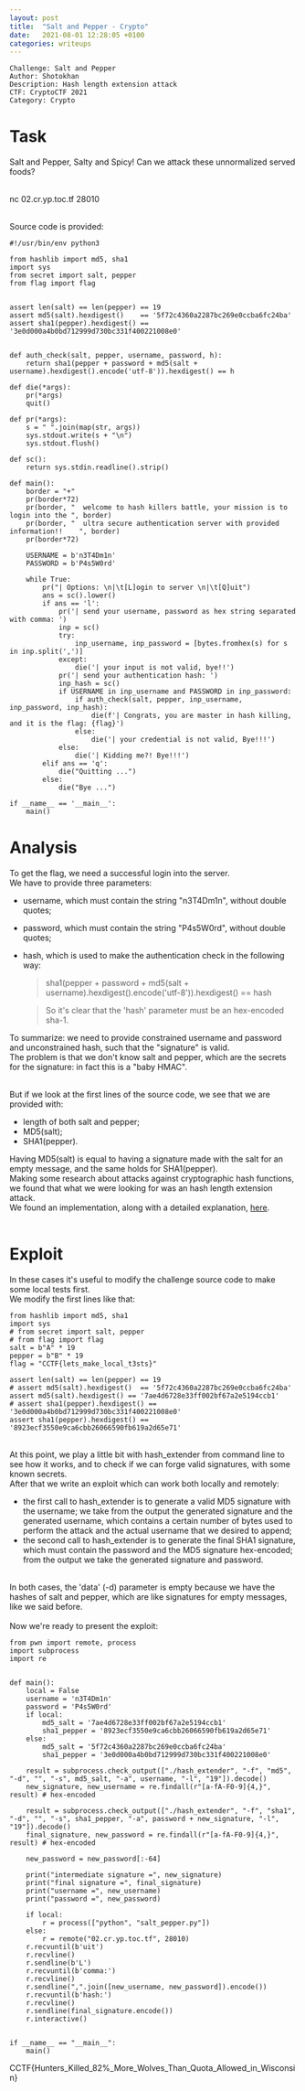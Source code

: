 ```yaml
---
layout: post
title:  "Salt and Pepper - Crypto"
date:   2021-08-01 12:28:05 +0100
categories: writeups
---
```


```
Challenge: Salt and Pepper
Author: Shotokhan
Description: Hash length extension attack
CTF: CryptoCTF 2021
Category: Crypto
```

# Task
Salt and Pepper, Salty and Spicy! Can we attack these unnormalized served foods? <br> <br>

nc 02.cr.yp.toc.tf 28010 <br> <br>

Source code is provided: <br>

```
#!/usr/bin/env python3

from hashlib import md5, sha1
import sys
from secret import salt, pepper
from flag import flag


assert len(salt) == len(pepper)	== 19
assert md5(salt).hexdigest()	== '5f72c4360a2287bc269e0ccba6fc24ba'
assert sha1(pepper).hexdigest() == '3e0d000a4b0bd712999d730bc331f400221008e0'


def auth_check(salt, pepper, username, password, h):
	return sha1(pepper + password + md5(salt + username).hexdigest().encode('utf-8')).hexdigest() == h

def die(*args):
	pr(*args)
	quit()

def pr(*args):
	s = " ".join(map(str, args))
	sys.stdout.write(s + "\n")
	sys.stdout.flush()

def sc():
	return sys.stdin.readline().strip()

def main():
	border = "+"
	pr(border*72)
	pr(border, "  welcome to hash killers battle, your mission is to login into the ", border)
	pr(border, "  ultra secure authentication server with provided information!!    ", border)
	pr(border*72)

	USERNAME = b'n3T4Dm1n'
	PASSWORD = b'P4s5W0rd'

	while True:
		pr("| Options: \n|\t[L]ogin to server \n|\t[Q]uit")
		ans = sc().lower()
		if ans == 'l':
			pr('| send your username, password as hex string separated with comma: ')
			inp = sc()
			try:
				inp_username, inp_password = [bytes.fromhex(s) for s in inp.split(',')]
			except:
				die('| your input is not valid, bye!!')
			pr('| send your authentication hash: ')
			inp_hash = sc()
			if USERNAME in inp_username and PASSWORD in inp_password:
				if auth_check(salt, pepper, inp_username, inp_password, inp_hash):
					die(f'| Congrats, you are master in hash killing, and it is the flag: {flag}')
				else:
					die('| your credential is not valid, Bye!!!')
			else:
				die('| Kidding me?! Bye!!!')
		elif ans == 'q':
			die("Quitting ...")
		else:
			die("Bye ...")

if __name__ == '__main__':
	main()
```

# Analysis
To get the flag, we need a successful login into the server. <br>
We have to provide three parameters: <br>

- username, which must contain the string "n3T4Dm1n", without double quotes;
- password, which must contain the string "P4s5W0rd", without double quotes;
- hash, which is used to make the authentication check in the following way:
    > sha1(pepper + password + md5(salt + username).hexdigest().encode('utf-8')).hexdigest() == hash
                                                                               
    > So it's clear that the 'hash' parameter must be an hex-encoded sha-1.
                                                                                                                                                                                                                                                                    
To summarize: we need to provide constrained username and password and unconstrained hash, such that the "signature" is valid. <br>
The problem is that we don't know salt and pepper, which are the secrets for the signature: in fact this is a "baby HMAC". <br> <br>

But if we look at the first lines of the source code, we see that we are provided with: <br>

- length of both salt and pepper;
- MD5(salt);
- SHA1(pepper).

Having MD5(salt) is equal to having a signature made with the salt for an empty message, and the same holds for SHA1(pepper). <br>
Making some research about attacks against cryptographic hash functions, we found that what we were looking for was an hash length extension attack. <br>
We found an implementation, along with a detailed explanation, [here](https://github.com/iagox86/hash_extender). <br> <br>

# Exploit
In these cases it's useful to modify the challenge source code to make some local tests first. <br>
We modify the first lines like that:

```
from hashlib import md5, sha1
import sys
# from secret import salt, pepper
# from flag import flag
salt = b"A" * 19
pepper = b"B" * 19
flag = "CCTF{lets_make_local_t3sts}"

assert len(salt) == len(pepper)	== 19
# assert md5(salt).hexdigest()	== '5f72c4360a2287bc269e0ccba6fc24ba'
assert md5(salt).hexdigest() == '7ae4d6728e33ff002bf67a2e5194ccb1'
# assert sha1(pepper).hexdigest() == '3e0d000a4b0bd712999d730bc331f400221008e0'
assert sha1(pepper).hexdigest() == '8923ecf3550e9ca6cbb26066590fb619a2d65e71' 
```

<br>
At this point, we play a little bit with hash_extender from command line to see how it works, and to check if we can forge valid signatures, with some known secrets. <br>
After that we write an exploit which can work both locally and remotely:

- the first call to hash_extender is to generate a valid MD5 signature with the username; we take from the output the generated signature and the generated username, which contains a certain number of bytes used to perform the attack and the actual username that we desired to append;
- the second call to hash_extender is to generate the final SHA1 signature, which must contain the password and the MD5 signature hex-encoded; from the output we take the generated signature and password.

<br>
In both cases, the 'data' (-d) parameter is empty because we have the hashes of salt and pepper, which are like signatures for empty messages, like we said before.
<br> <br>
Now we're ready to present the exploit:

```
from pwn import remote, process
import subprocess
import re


def main():
    local = False
    username = 'n3T4Dm1n'
    password = 'P4s5W0rd'
    if local:
        md5_salt = '7ae4d6728e33ff002bf67a2e5194ccb1'
        sha1_pepper = '8923ecf3550e9ca6cbb26066590fb619a2d65e71'
    else:
        md5_salt = '5f72c4360a2287bc269e0ccba6fc24ba'
        sha1_pepper = '3e0d000a4b0bd712999d730bc331f400221008e0'

    result = subprocess.check_output(["./hash_extender", "-f", "md5", "-d", "", "-s", md5_salt, "-a", username, "-l", "19"]).decode()
    new_signature, new_username = re.findall(r"[a-fA-F0-9]{4,}", result) # hex-encoded
    
    result = subprocess.check_output(["./hash_extender", "-f", "sha1", "-d", "", "-s", sha1_pepper, "-a", password + new_signature, "-l", "19"]).decode()
    final_signature, new_password = re.findall(r"[a-fA-F0-9]{4,}", result) # hex-encoded
    
    new_password = new_password[:-64]

    print("intermediate signature =", new_signature)
    print("final signature =", final_signature)
    print("username =", new_username)
    print("password =", new_password)

    if local:
        r = process(["python", "salt_pepper.py"])
    else:
        r = remote("02.cr.yp.toc.tf", 28010)
    r.recvuntil(b'uit')
    r.recvline()
    r.sendline(b'L')
    r.recvuntil(b'comma:')
    r.recvline()
    r.sendline(",".join([new_username, new_password]).encode())
    r.recvuntil(b'hash:')
    r.recvline()
    r.sendline(final_signature.encode())
    r.interactive()


if __name__ == "__main__":
    main()

```

CCTF{Hunters_Killed_82%_More_Wolves_Than_Quota_Allowed_in_Wisconsin}
                                                                                                                                                                                                                                                                                                                                                                                                                                                                             
